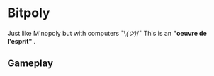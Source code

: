 # Bitpoly
Just like M'nopoly but with computers  ¯\\_(ツ)_/¯
This is an <b>"oeuvre de l'esprit" </b>.
## Gameplay
